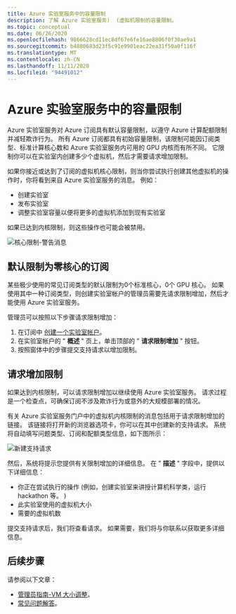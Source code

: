 ```yaml
---
title: Azure 实验室服务中的容量限制
description: 了解 Azure 实验室服务)  (虚拟机限制的容量限制。
ms.topic: conceptual
ms.date: 06/26/2020
ms.openlocfilehash: 9866628cd11ec8df67e6fe16ae8806f0f30ae9a1
ms.sourcegitcommit: b4880683d23f5c91e9901eac22ea31f50a0f116f
ms.translationtype: MT
ms.contentlocale: zh-CN
ms.lasthandoff: 11/11/2020
ms.locfileid: "94491012"
---
```

# <a name="capacity-limits-in-azure-lab-services"></a>Azure 实验室服务中的容量限制
Azure 实验室服务对 Azure 订阅具有默认容量限制，以遵守 Azure 计算配额限制并减轻欺诈行为。 所有 Azure 订阅都具有初始容量限制，该限制可能因订阅类型、标准计算核心数和 Azure 实验室服务内可用的 GPU 内核而有所不同。 它限制你可以在实验室内创建多少个虚拟机，然后才需要请求增加限制。  

如果你接近或达到了订阅的虚拟机核心限制，则当你尝试执行创建其他虚拟机的操作时，你将看到来自 Azure 实验室服务的消息。 例如： 

- 创建实验室
- 发布实验室
- 调整实验室容量以便将更多的虚拟机添加到现有实验室

如果已达到内核限制，则这些操作也可能会被禁用。 

![核心限制-警告消息](./media/capacity-limits/warning-message.png)

## <a name="subscriptions-with-default-limit-of-zero-cores"></a>默认限制为零核心的订阅
某些极少使用的常见订阅类型的默认限制为0个标准核心，0个 GPU 核心。 如果使用其中一种订阅类型，则创建实验室帐户的管理员需要先请求限制增加，然后才能使用 Azure 实验室服务。 

管理员可以按照以下步骤请求限制增加：  

1.  在订阅中 [创建一个实验室帐户](tutorial-setup-lab-account.md)。
2.  在实验室帐户的 " **概述** " 页上，单击顶部的 " **请求限制增加** " 按钮。 
3.  按照窗体中的步骤提交支持请求以增加限制。

## <a name="request-a-limit-increase"></a>请求增加限制
如果达到内核限制，可以请求限制增加以继续使用 Azure 实验室服务。 请求过程是一个检查点，可确保订阅不涉及欺诈行为或意外的大规模部署的情况。

有关 Azure 实验室服务门户中的虚拟机内核限制的消息包括用于请求限制增加的链接。 该链接将打开新的浏览器选项卡，你可以在其中创建新的支持请求。 系统将自动填写问题类型、订阅和配额类型信息，如下图所示： 

![新建支持请求](./media/capacity-limits/new-support-request.png)


然后，系统将提示您提供有关限制增加的详细信息。 在 " **描述** " 字段中，提供以下详细信息：

- 你正在尝试执行的操作 (例如，创建实验室来讲授计算机科学类，运行 hackathon 等。 ) 
- 此实验室使用的虚拟机大小
- 需要的虚拟机数

提交支持请求后，我们将查看请求。 如果需要，我们将与你联系以获取更多详细信息。 

## <a name="next-steps"></a>后续步骤
请参阅以下文章：
- [管理员指南-VM 大小调整](administrator-guide.md#vm-sizing)。
- [常见问题解答](classroom-labs-faq.md)。